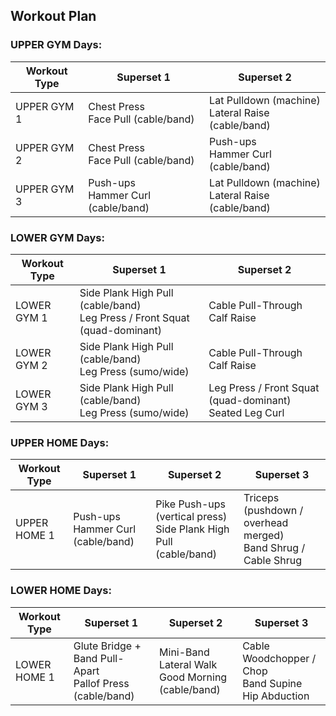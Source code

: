 ## Workout Plan

### UPPER GYM Days:
| Workout Type | Superset 1 | Superset 2 |
|---|---|---|
| UPPER GYM 1 | Chest Press<br>Face Pull (cable/band) | Lat Pulldown (machine)<br>Lateral Raise (cable/band) |
| UPPER GYM 2 | Chest Press<br>Face Pull (cable/band) | Push-ups<br>Hammer Curl (cable/band) |
| UPPER GYM 3 | Push-ups<br>Hammer Curl (cable/band) | Lat Pulldown (machine)<br>Lateral Raise (cable/band) |

### LOWER GYM Days:
| Workout Type | Superset 1 | Superset 2 |
|---|---|---|
| LOWER GYM 1 | Side Plank High Pull (cable/band)<br>Leg Press / Front Squat (quad-dominant) | Cable Pull-Through<br>Calf Raise |
| LOWER GYM 2 | Side Plank High Pull (cable/band)<br>Leg Press (sumo/wide) | Cable Pull-Through<br>Calf Raise |
| LOWER GYM 3 | Side Plank High Pull (cable/band)<br>Leg Press (sumo/wide) | Leg Press / Front Squat (quad-dominant)<br>Seated Leg Curl |

### UPPER HOME Days:
| Workout Type | Superset 1 | Superset 2 | Superset 3 |
|---|---|---|---|
| UPPER HOME 1 | Push-ups<br>Hammer Curl (cable/band) | Pike Push-ups (vertical press)<br>Side Plank High Pull (cable/band) | Triceps (pushdown / overhead merged)<br>Band Shrug / Cable Shrug |

### LOWER HOME Days:
| Workout Type | Superset 1 | Superset 2 | Superset 3 |
|---|---|---|---|
| LOWER HOME 1 | Glute Bridge + Band Pull-Apart<br>Pallof Press (cable/band) | Mini-Band Lateral Walk<br>Good Morning (cable/band) | Cable Woodchopper / Chop<br>Band Supine Hip Abduction |